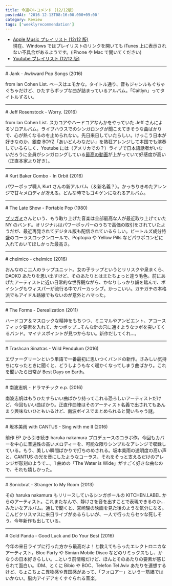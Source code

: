 ```yaml
---
title: 今週のレコメンド (12/12版)
postedAt: '2016-12-13T08:16:00.000+09:00'
category: Review
tags: ['weeklyrecommendation']
---
```


- [Apple Music プレイリスト (12/12 版)](https://itunes.apple.com/jp/playlist/jin-zhounorekomendo-12-12ban/idpl.7bb84c2a9a234db3bf346f28868556b5)  
  現在、Windows ではプレイリストのリンクを開いても iTunes 上に表示されない不具合があるようです。(iPhone や Mac で開いてください)
- [Youtube プレイリスト (12/12 版)](https://www.youtube.com/playlist?list=PLegnWsUgQayeP8kF2XFbiDBVnFhmlzTFQ)

---

\# Jank - Awkward Pop Songs (2016)

from Ian Cohen List. ベースはエモかな。タイトル通り、音もジャンルもぐちゃぐちゃだけど、ひたすらポップな曲が詰まっているアルバム。「Caitlyn」ってタイトルずるい。

---

\# Jeff Rosenstock - Worry. (2016)

from Ian Cohen List. スカコアやハードコアなんかをやっていた Jeff さんによるソロアルバム。ライブハウスでのシンガロングが聞こえてきそうな曲ばかりで、心が熱くなるのを止められない。先日来日していたらしい。けっこう日本が好きなのか、銀杏 BOYZ「あいどんわなだい」を熱狂アレンジして本国でも演奏しているらしく、Youtube には（アメリカでの？）ライブで日本語話者がいないだろうに全員がシンガロングしている[最高の動画](https://youtu.be/Gh3lb0ZyYG4)が上がっていて好感度が高い（正直本家より好き）。

---

\# Kurt Baker Combo - In Orbit (2016)

パワーポップ職人 Kurt さんの新アルバム（＆新名義？）。かっちりきめたアレンジで甘々メロディが冴える。どんな時でもゴキゲンになれるアルバム。

---

\# The Late Show - Portable Pop (1980)

[プリガミ](http://www5e.biglobe.ne.jp/~onthe70/)さんという、もう取り上げた音楽は全部最高な人が最近取り上げていた NY のバンド。オリジナルはパワーポッパーのうちで高価の取引をされていたようだが、最近再発されてデジタル版も配信されているらしい。ビートルズ成分特盛のコーラスロックンロールで、Poptopia や Yellow Pills などパワポコンピに入れておいてほしかった最高さ。

---

\# chelmico - chelmico (2016)

おんなのこ二人のラップユニット。女の子ラップというとリリスクや泉まくら、DAOKO あたりを思い出すけど、そのあたりとはまたちょっと違う毛色。前にあげたアーティストに近い日常的な世界観ながら、かなりしっかり韻を踏んで、ボイシングもウィスパーが流行る中でパーカッシブ。かっこいい。ガチガチの本格派でもアイドル路線でもないのが意外とハマった。

---

\# The Forms - Derealization (2011)

ハードコア＆マスロックな精神をもちつつ、ミニマルやアンビエント、アコースティック要素を入れて、かつポップ…そんな針の穴に通すようなツボを突いてくるバンド。マイナスポイントが見つからない。新作だしてくれ…。

---

\# Trashcan Sinatras - Wild Pendulum (2016)

エヴァーグリーンという単語で一番最初に思いつくバンドの新作。さみしい気持ちになったときに聞くと、どうしようもなく暖かくなってしまう曲ばかり。これを聞いたら日常が Best Days on Earth。

---

\# 南波志帆 - ドラマチック e.p. (2016)

南波志帆はもうひたすらいい曲ばかり持ってこれる恐ろしいアーティストだけど、今回もいい曲ばかり。正直作曲陣はそのアーティスト名義で出されてもあんまり興味ないひともいるけど、南波ボイスでまとめられると聞いちゃう謎。

---

\# 坂本美雨 with CANTUS - Sing with me II (2016)

前作 EP から引き続き haruka nakamura プロデュースのコラボ作。今回もカバーを中心に普遍性の高いメロディーを、可能な限りシンプルなアレンジで収録している。もう、美しい瞬間ばかりで打ちのめされる。坂本美雨の透明度の高い声と、CANTUS の光を音にしたようなコーラス、それをそっと支えるだけのアレンジが彫刻のようで…。1 曲めの「The Water is Wide」がすごく好きな曲なので、それも嬉しかった。

---

\# Sonicbrat - Stranger to My Room (2013)

その haruka nakamura もリリースしているシンガポールの KITCHEN.LABEL からのアーティスト。これまたなんで、静けさを音を出すことで表現できるのか…みたいなアルバム。通しで聞くと、宮崎駿の映画を見た後のような気分になる。こんどクリスマスに来日ライブがあるらしいが、一人で行ったらセツな死しそう。今年新作も出している。

---

\# Gold Panda - Good Luck and Do Your Best (2016)

今年の来日ライブに行った方から最高だよ！と教えてもらったエレクトロニカなアーティスト。Bloc Party や Simian Mobile Disco などのリミックスもし、かなりの日本好きらしい。…という前情報だけど、ほんとそのあたりの要素が感じられて面白い。IDM、とくに Bibio や BOC、Telefon Tel Aviv あたりを連想するけど、ちょこちょこ異物感や異国感があって、「フォロアー」という一筋縄ではいかない。脳内アイデアをくすぐられる音楽。
